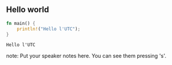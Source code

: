 ##  Hello world

```rust
fn main() {
    println!("Hello l'UTC");
}
```

```text
Hello l'UTC
```

note:
    Put your speaker notes here.
    You can see them pressing 's'.
